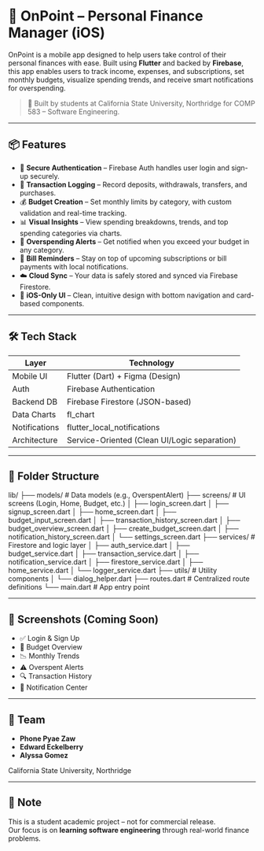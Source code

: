 # 📱 OnPoint – Personal Finance Manager (iOS)

OnPoint is a mobile app designed to help users take control of their personal finances with ease. Built using **Flutter** and backed by **Firebase**, this app enables users to track income, expenses, and subscriptions, set monthly budgets, visualize spending trends, and receive smart notifications for overspending.

> 🎯 Built by students at California State University, Northridge for COMP 583 – Software Engineering.

---

## 📦 Features

- 🔐 **Secure Authentication** – Firebase Auth handles user login and sign-up securely.
- 🧾 **Transaction Logging** – Record deposits, withdrawals, transfers, and purchases.
- 💰 **Budget Creation** – Set monthly limits by category, with custom validation and real-time tracking.
- 📊 **Visual Insights** – View spending breakdowns, trends, and top spending categories via charts.
- 🚨 **Overspending Alerts** – Get notified when you exceed your budget in any category.
- 🔔 **Bill Reminders** – Stay on top of upcoming subscriptions or bill payments with local notifications.
- ☁️ **Cloud Sync** – Your data is safely stored and synced via Firebase Firestore.
- 📱 **iOS-Only UI** – Clean, intuitive design with bottom navigation and card-based components.

---

## 🛠️ Tech Stack

| Layer           | Technology                     |
|----------------|---------------------------------|
| Mobile UI       | Flutter (Dart) + Figma (Design) |
| Auth            | Firebase Authentication         |
| Backend DB      | Firebase Firestore (JSON-based) |
| Data Charts     | fl_chart                        |
| Notifications   | flutter_local_notifications     |
| Architecture    | Service-Oriented (Clean UI/Logic separation) |

---

## 📂 Folder Structure

lib/ ├── models/ # Data models (e.g., OverspentAlert) ├── screens/ # UI screens (Login, Home, Budget, etc.) │ ├── login_screen.dart │ ├── signup_screen.dart │ ├── home_screen.dart │ ├── budget_input_screen.dart │ ├── transaction_history_screen.dart │ ├── budget_overview_screen.dart │ ├── create_budget_screen.dart │ ├── notification_history_screen.dart │ └── settings_screen.dart ├── services/ # Firestore and logic layer │ ├── auth_service.dart │ ├── budget_service.dart │ ├── transaction_service.dart │ ├── notification_service.dart │ ├── firestore_service.dart │ ├── home_service.dart │ └── logger_service.dart ├── utils/ # Utility components │ └── dialog_helper.dart ├── routes.dart # Centralized route definitions └── main.dart # App entry point

---

## 📸 Screenshots (Coming Soon)

- ✅ Login & Sign Up
- 💸 Budget Overview
- 📉 Monthly Trends
- ⚠️ Overspent Alerts
- 🔍 Transaction History
- 🔔 Notification Center

---

## 🙌 Team

- **Phone Pyae Zaw**
- **Edward Eckelberry** 
- **Alyssa Gomez**
  
California State University, Northridge

---

## 📌 Note

This is a student academic project – not for commercial release.  
Our focus is on **learning software engineering** through real-world finance problems.
